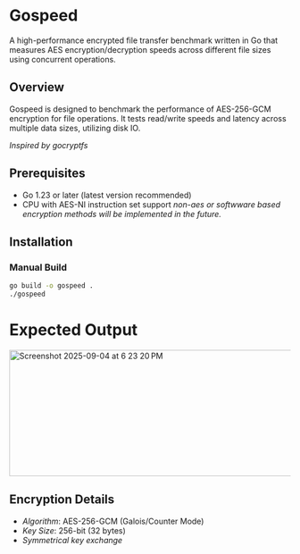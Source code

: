 # Gospeed 
A high-performance encrypted file transfer benchmark written in Go that measures AES encryption/decryption speeds across different file sizes using concurrent operations.

## Overview 
Gospeed is designed to benchmark the performance of AES-256-GCM encryption for file operations. It tests read/write speeds and latency across multiple data sizes, utilizing disk IO. 

*Inspired by gocryptfs*

## Prerequisites 

- Go 1.23 or later (latest version recommended)
- CPU with AES-NI instruction set support _non-aes or softwware based encryption methods will be implemented in the future._ 

## Installation

### Manual Build

```bash
go build -o gospeed .
./gospeed
```

# Expected Output

<img width="625" height="226" alt="Screenshot 2025-09-04 at 6 23 20 PM" src="https://github.com/user-attachments/assets/81ff6c31-ee41-488b-913d-1ac3c4ce6fb8" />


## Encryption Details
- *Algorithm*: AES-256-GCM (Galois/Counter Mode)
- *Key Size*: 256-bit (32 bytes)
- *Symmetrical key exchange*

